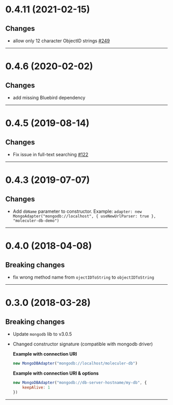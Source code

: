 <a name="0.4.11"></a>
# 0.4.11 (2021-02-15)

## Changes
- allow only 12 character ObjectID strings [#249](https://github.com/moleculerjs/moleculer-db/pull/249)

--------------------------------------------------
<a name="0.4.6"></a>
# 0.4.6 (2020-02-02)

## Changes
- add missing Bluebird dependency

--------------------------------------------------
<a name="0.4.5"></a>
# 0.4.5 (2019-08-14)

## Changes
- Fix issue in full-text searching [#122](https://github.com/moleculerjs/moleculer-db/issues/122)

--------------------------------------------------
<a name="0.4.3"></a>
# 0.4.3 (2019-07-07)

## Changes
- Add `dbName` parameter to constructor. Example: `adapter: new MongoAdapter("mongodb://localhost", { useNewUrlParser: true }, "moleculer-db-demo")`

--------------------------------------------------
<a name="0.4.0"></a>
# 0.4.0 (2018-04-08)

## Breaking changes
- fix wrong method name from `ojectIDToString` to `objectIDToString`

--------------------------------------------------
<a name="0.3.0"></a>
# 0.3.0 (2018-03-28)

## Breaking changes
- Update `mongodb` lib to v3.0.5
- Changed constructor signature (compatible with mongodb driver)

    **Example with connection URI**
    ```js
    new MongoDBAdapter("mongodb://localhost/moleculer-db")
    ```

    **Example with connection URI & options**
    ```js
    new MongoDBAdapter("mongodb://db-server-hostname/my-db", {
        keepAlive: 1
    })
    ```

--------------------------------------------------
